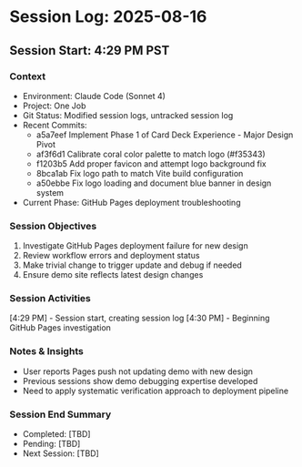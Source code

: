 # Session Log: 2025-08-16

## Session Start: 4:29 PM PST

### Context
- Environment: Claude Code (Sonnet 4)
- Project: One Job
- Git Status: Modified session logs, untracked session log
- Recent Commits: 
  - a5a7eef Implement Phase 1 of Card Deck Experience - Major Design Pivot
  - af3f6d1 Calibrate coral color palette to match logo (#f35343)
  - f1203b5 Add proper favicon and attempt logo background fix
  - 8bca1ab Fix logo path to match Vite build configuration
  - a50ebbe Fix logo loading and document blue banner in design system
- Current Phase: GitHub Pages deployment troubleshooting

### Session Objectives
1. Investigate GitHub Pages deployment failure for new design
2. Review workflow errors and deployment status
3. Make trivial change to trigger update and debug if needed
4. Ensure demo site reflects latest design changes

### Session Activities
[4:29 PM] - Session start, creating session log
[4:30 PM] - Beginning GitHub Pages investigation

### Notes & Insights
- User reports Pages push not updating demo with new design
- Previous sessions show demo debugging expertise developed
- Need to apply systematic verification approach to deployment pipeline

### Session End Summary
- Completed: [TBD]
- Pending: [TBD]
- Next Session: [TBD]
